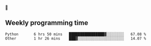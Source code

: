 🐸

## Weekly programming time
<!--START_SECTION:waka-->

```text
Python       6 hrs 50 mins   ████████████████▓░░░░░░░░   67.08 %
Other        1 hr 26 mins    ███▓░░░░░░░░░░░░░░░░░░░░░   14.07 %
```

<!--END_SECTION:waka-->

